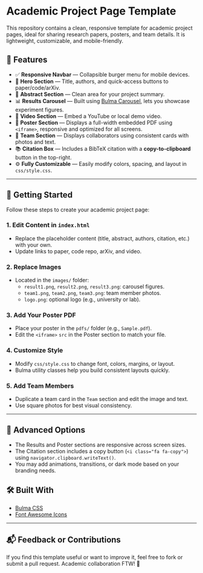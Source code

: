 # Academic Project Page Template

This repository contains a clean, responsive template for academic project pages, ideal for sharing research papers, posters, and team details. It is lightweight, customizable, and mobile-friendly.

## 🌟 Features

- ✅ **Responsive Navbar** — Collapsible burger menu for mobile devices.
- 🎯 **Hero Section** — Title, authors, and quick-access buttons to paper/code/arXiv.
- 📄 **Abstract Section** — Clean area for your project summary.
- 📊 **Results Carousel** — Built using [Bulma Carousel](https://github.com/Wikiki/bulma-carousel), lets you showcase experiment figures.
- 🎥 **Video Section** — Embed a YouTube or local demo video.
- 🧾 **Poster Section** — Displays a full-width embedded PDF using `<iframe>`, responsive and optimized for all screens.
- 👥 **Team Section** — Displays collaborators using consistent cards with photos and text.
- 📚 **Citation Box** — Includes a BibTeX citation with a **copy-to-clipboard** button in the top-right.
- ⚙️ **Fully Customizable** — Easily modify colors, spacing, and layout in `css/style.css`.

---

## 🚀 Getting Started

Follow these steps to create your academic project page:

### 1. **Edit Content in `index.html`**
- Replace the placeholder content (title, abstract, authors, citation, etc.) with your own.
- Update links to paper, code repo, arXiv, and video.

### 2. **Replace Images**
- Located in the `images/` folder:
  - `result1.png`, `result2.png`, `result3.png`: carousel figures.
  - `team1.png`, `team2.png`, `team3.png`: team member photos.
  - `logo.png`: optional logo (e.g., university or lab).

### 3. **Add Your Poster PDF**
- Place your poster in the `pdfs/` folder (e.g., `Sample.pdf`).
- Edit the `<iframe>` `src` in the Poster section to match your file.

### 4. **Customize Style**
- Modify `css/style.css` to change font, colors, margins, or layout.
- Bulma utility classes help you build consistent layouts quickly.

### 5. **Add Team Members**
- Duplicate a team card in the `Team` section and edit the image and text.
- Use square photos for best visual consistency.

---

## 🧪 Advanced Options

- The Results and Poster sections are responsive across screen sizes.
- The Citation section includes a copy button (`<i class="fa fa-copy">`) using `navigator.clipboard.writeText()`.
- You may add animations, transitions, or dark mode based on your branding needs.

## 🛠 Built With

- [Bulma CSS](https://bulma.io)
- [Font Awesome Icons](https://fontawesome.com/)

---

## 📬 Feedback or Contributions

If you find this template useful or want to improve it, feel free to fork or submit a pull request. Academic collaboration FTW! 🤝